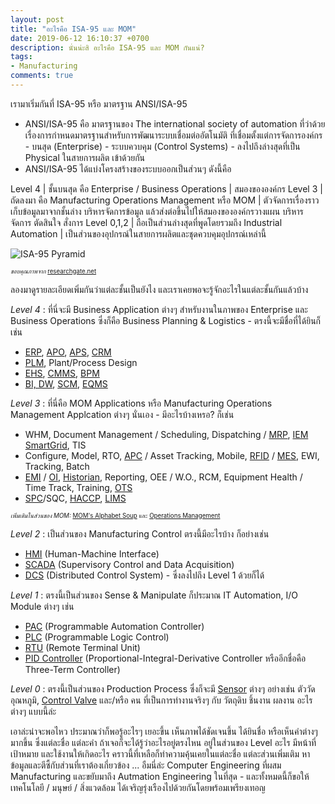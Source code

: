 ```yaml
---
layout: post
title: "อะไรคือ ISA-95 และ MOM"
date: 2019-06-12 16:10:37 +0700
description: นั่นน่ะสิ อะไรคือ ISA-95 และ MOM กันแน่?
tags:
- Manufacturing
comments: true
---
```

เรามาเริ่มกันที่ ISA-95 หรือ มาตรฐาน ANSI/ISA-95
- ANSI/ISA-95 คือ มาตรฐานของ The international society of automation ที่ว่าด้วยเรื่องการกำหนดมาตรฐานสำหรับการพัฒนาระบบเชื่อมต่ออัตโนมัติ ที่เชื่อมตั้งแต่การจัดการองค์กร - บนสุด (Enterprise) - ระบบควบคุม (Control Systems) - ลงไปถึงล่างสุดที่เป็น Physical ในสายการผลิต เข้าด้วยกัน
- ANSI/ISA-95 ได้แบ่งโครงสร้างของระบบออกเป็นส่วนๆ ดังนี้คือ

Level 4 | ชั้นบนสุด คือ Enterprise / Business Operations | สมองขององค์กร
Level 3 | ถัดลงมา คือ Manufacturing Operations Management หรือ MOM | ตัวจัดการเรื่องราวเก็บข้อมูลมาจากชั้นล่าง บริหารจัดการข้อมูล แล้วส่งต่อขึ้นไปให้สมองขององค์กรวางแผน บริหาร จัดการ ตัดสินใจ สั่งการ
Level 0,1,2 | ถือเป็นส่วนล่างสุดที่พูดโดยรวมถึง Industrial Automation | เป็นส่วนของอุปกรณ์ในสายการผลิตและชุดควบคุมอุปกรณ์เหล่านี้

![ISA-95 Pyramid](https://res.cloudinary.com/sdees-reallife/image/upload/v1560411764/Automation-pyramid-based-on-ISA-95-functional-hierarchy.png)

<sup><sub>*ขอบคุณภาพจาก* [researchgate.net](https://www.researchgate.net/figure/Automation-pyramid-based-on-ISA-95-functional-hierarchy_fig1_261390068)</sub></sup>

ลองมาดูรายละเอียดเพิ่มกันว่าแต่ละชั้นเป็นยังไง และเราเคยพอจะรู้จักอะไรในแต่ละชั้นกันแล้วบ้าง

*Level 4* : ที่นี่จะมี Business Application ต่างๆ สำหรับงานในภาพของ Enterprise และ Business Operations ซึ่งก็คือ Business Planning & Logistics - ตรงนี้จะมีชื่อที่ได้ยินก็เช่น
- [ERP](https://en.wikipedia.org/wiki/Enterprise_resource_planning), [APO](https://www.tutorialspoint.com/sap_scm/sap_scm_advanced_planning_and_optimization_apo.htm), [APS](https://en.wikipedia.org/wiki/Advanced_planning_and_scheduling), [CRM](https://en.wikipedia.org/wiki/Customer_relationship_management)
- [PLM](https://en.wikipedia.org/wiki/Product_lifecycle), Plant/Process Design
- [EHS](https://en.wikipedia.org/wiki/Environment,_health_and_safety), [CMMS](https://en.wikipedia.org/wiki/Computerized_maintenance_management_system), [BPM](https://en.wikipedia.org/wiki/Business_process_management)
- [BI, DW](https://en.wikipedia.org/wiki/Business_intelligence), [SCM](https://en.wikipedia.org/wiki/Supply-chain_management), [EQMS](https://en.wikipedia.org/wiki/Quality_management_system)

*Level 3* : ที่นี่คือ MOM Applications หรือ Manufacturing Operations Management Applcation ต่างๆ นั่นเอง - มีอะไรบ้างเหรอ? ก็เช่น
- WHM, Document Management / Scheduling, Dispatching / [MRP](https://en.wikipedia.org/wiki/Material_requirements_planning), [IEM SmartGrid](https://en.wikipedia.org/wiki/Energy_management), TIS
- Configure, Model, RTO, [APC](https://en.wikipedia.org/wiki/Advanced_process_control) / Asset Tracking, Mobile, [RFID](https://en.wikipedia.org/wiki/Radio-frequency_identification) / [MES](https://en.wikipedia.org/wiki/Manufacturing_execution_system), EWI, Tracking, Batch
- [EMI](https://en.wikipedia.org/wiki/Enterprise_manufacturing_intelligence) / [OI](https://en.wikipedia.org/wiki/Operational_intelligence), [Historian](https://en.wikipedia.org/wiki/Operational_historian), Reporting, OEE / W.O., RCM, Equipment Health / Time Track, Training, [OTS](https://en.wikipedia.org/wiki/Dispatcher_training_simulator)
- [SPC](https://en.wikipedia.org/wiki/Statistical_process_control)/SQC, [HACCP](https://en.wikipedia.org/wiki/Hazard_analysis_and_critical_control_points), [LIMS](https://en.wikipedia.org/wiki/Laboratory_information_management_system)

<sup><sub>*เพิ่มเติมในส่วนของ MOM:* [MOM's Alphabet Soup](https://blog.lnsresearch.com/blog/bid/184127/mom-s-alphabet-soup-20-manufacturing-acronyms-you-need-to-know) และ [Operations Management](https://en.wikipedia.org/wiki/Operations_management)</sub><sup>

*Level 2* : เป็นส่วนของ Manufacturing Control ตรงนี้มีอะไรบ้าง ก็อย่างเช่น
- [HMI](https://en.wikipedia.org/wiki/User_interface) (Human-Machine Interface)
- [SCADA](https://en.wikipedia.org/wiki/SCADA) (Supervisory Control and Data Acquisition)
- [DCS](https://en.wikipedia.org/wiki/Distributed_control_system) (Distributed Control System) - ซึ่งลงไปถึง Level 1 ด้วยก็ได้

*Level 1* : ตรงนี้เป็นส่วนของ Sense & Manipulate ก็ประมาณ IT Automation, I/O Module ต่างๆ เช่น
- [PAC](https://www.automation.com/pdf_articles/Understanding_PACs_in_Industrial_Automation.pdf) (Programmable Automation Controller)
- [PLC](https://en.wikipedia.org/wiki/Programmable_logic_controller) (Programmable Logic Control)
- [RTU](https://en.wikipedia.org/wiki/Remote_terminal_unit) (Remote Terminal Unit)
- [PID Controller](https://en.wikipedia.org/wiki/PID_controller) (Proportional-Integral-Derivative Controller หรืออีกชื่อคือ Three-Term Controller)

*Level 0* : ตรงนี้เป็นส่วนของ Production Process ซึ่งก็จะมี [Sensor](https://en.wikipedia.org/wiki/Sensor) ต่างๆ อย่างเช่น ตัววัดอุณหภูมิ, [Control Valve](https://en.wikipedia.org/wiki/Control_valve) และ/หรือ คน ที่เป็นการทำงานจริงๆ กับ วัตถุดิบ ชิ้นงาน ผลงาน อะไรต่างๆ แบบนี้ล่ะ

เอาล่ะน่าจะพอไหว ประมาณว่าก็พอรู้อะไรๆ เยอะขึ้น เห็นภาพได้ชัดเจนขึ้น ได้ยินชื่อ หรือเห็นคำต่างๆ มากขึ้น ซึ่งแต่ละชื่อ แต่ละคำ ถ้าเจอก็จะได้รู้ว่าอะไรอยู่ตรงไหน อยู่ในส่วนของ Level อะไร มีหน้าที่ เป้าหมาย และใช้งานให้เกิดอะไร คราวนี้ที่เหลือก็ทำความคุ้นเคยในแต่ละชื่อ แต่ละส่วนเพิ่มเติม หาข้อมูลและตีซี้กับส่วนที่เราต้องเกี่ยวข้อง ... อืมนี่ล่ะ Computer Engineering ที่ผสม Manufacturing และขยับมาถึง Autmation Engineering ในที่สุด - และทั้งหมดนี้ก็ขอให้ เทคโนโลยี / มนุษย์ / สิ่งแวดล้อม ได้เจริญรุ่งเรืองไปด้วยกันโดยพร้อมเพรียงเทอญ
